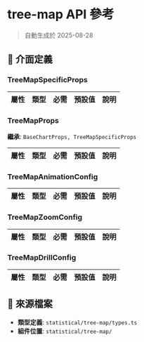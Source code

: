 # tree-map API 參考

> 自動生成於 2025-08-28

## 🔧 介面定義

### TreeMapSpecificProps

| 屬性 | 類型 | 必需 | 預設值 | 說明 |
|------|------|------|--------|------|

### TreeMapProps

**繼承**: `BaseChartProps, TreeMapSpecificProps`

| 屬性 | 類型 | 必需 | 預設值 | 說明 |
|------|------|------|--------|------|

### TreeMapAnimationConfig

| 屬性 | 類型 | 必需 | 預設值 | 說明 |
|------|------|------|--------|------|

### TreeMapZoomConfig

| 屬性 | 類型 | 必需 | 預設值 | 說明 |
|------|------|------|--------|------|

### TreeMapDrillConfig

| 屬性 | 類型 | 必需 | 預設值 | 說明 |
|------|------|------|--------|------|

## 📁 來源檔案

- **類型定義**: `statistical/tree-map/types.ts`
- **組件位置**: `statistical/tree-map/`

